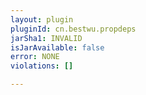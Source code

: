 ```yaml
---
layout: plugin
pluginId: cn.bestwu.propdeps
jarSha1: INVALID
isJarAvailable: false
error: NONE
violations: []

---
```

